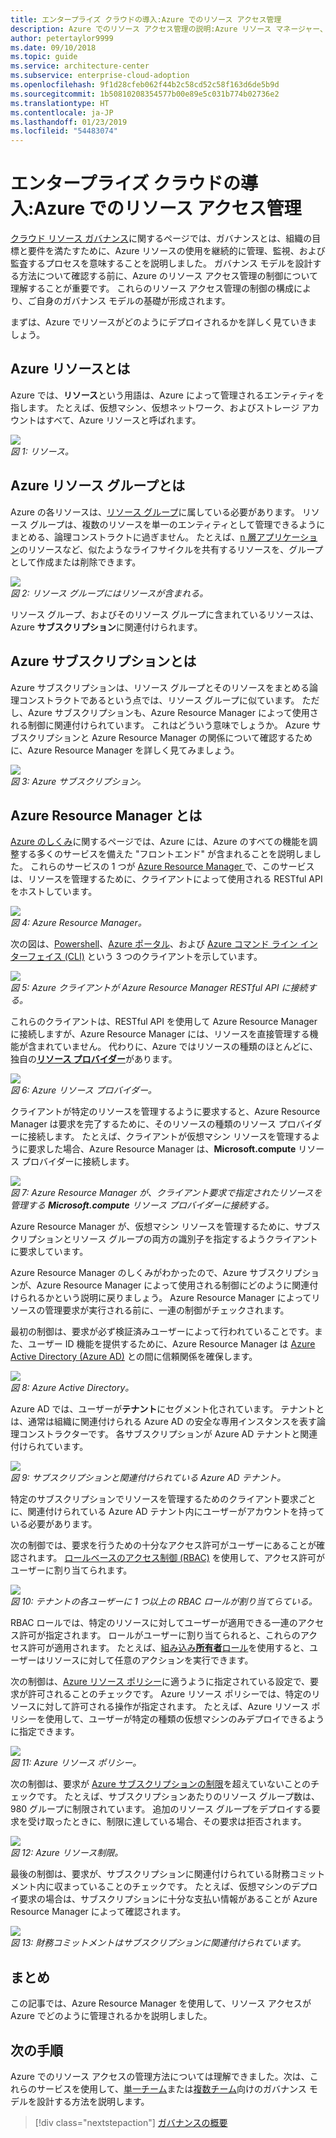 ```yaml
---
title: エンタープライズ クラウドの導入:Azure でのリソース アクセス管理
description: Azure でのリソース アクセス管理の説明:Azure リソース マネージャー、サブスクリプション、リソース グループ、およびリソース
author: petertaylor9999
ms.date: 09/10/2018
ms.topic: guide
ms.service: architecture-center
ms.subservice: enterprise-cloud-adoption
ms.openlocfilehash: 9f1d28cfeb062f44b2c58cd52c58f163d6de5b9d
ms.sourcegitcommit: 1b50810208354577b00e89e5c031b774b02736e2
ms.translationtype: HT
ms.contentlocale: ja-JP
ms.lasthandoff: 01/23/2019
ms.locfileid: "54483074"
---
```

# <a name="enterprise-cloud-adoption-resource-access-management-in-azure"></a>エンタープライズ クラウドの導入:Azure でのリソース アクセス管理

[クラウド リソース ガバナンス](what-is-governance.md)に関するページでは、ガバナンスとは、組織の目標と要件を満たすために、Azure リソースの使用を継続的に管理、監視、および監査するプロセスを意味することを説明しました。 ガバナンス モデルを設計する方法について確認する前に、Azure のリソース アクセス管理の制御について理解することが重要です。 これらのリソース アクセス管理の制御の構成により、ご自身のガバナンス モデルの基礎が形成されます。

まずは、Azure でリソースがどのようにデプロイされるかを詳しく見ていきましょう。 

## <a name="what-is-an-azure-resource"></a>Azure リソースとは

Azure では、**リソース**という用語は、Azure によって管理されるエンティティを指します。 たとえば、仮想マシン、仮想ネットワーク、およびストレージ アカウントはすべて、Azure リソースと呼ばれます。

![](../_images/governance-1-9.png)   
*図 1: リソース。*

## <a name="what-is-an-azure-resource-group"></a>Azure リソース グループとは

Azure の各リソースは、[リソース グループ](/azure/azure-resource-manager/resource-group-overview#resource-groups)に属している必要があります。 リソース グループは、複数のリソースを単一のエンティティとして管理できるようにまとめる、論理コンストラクトに過ぎません。 たとえば、[n 層アプリケーション](/azure/architecture/guide/architecture-styles/n-tier)のリソースなど、似たようなライフサイクルを共有するリソースを、グループとして作成または削除できます。 

![](../_images/governance-1-10.png)   
*図 2: リソース グループにはリソースが含まれる。* 

リソース グループ、およびそのリソース グループに含まれているリソースは、Azure **サブスクリプション**に関連付けられます。 

## <a name="what-is-an-azure-subscription"></a>Azure サブスクリプションとは

Azure サブスクリプションは、リソース グループとそのリソースをまとめる論理コンストラクトであるという点では、リソース グループに似ています。 ただし、Azure サブスクリプションも、Azure Resource Manager によって使用される制御に関連付けられています。 これはどういう意味でしょうか。 Azure サブスクリプションと Azure Resource Manager の関係について確認するために、Azure Resource Manager を詳しく見てみましょう。

![](../_images/governance-1-11.png)   
*図 3: Azure サブスクリプション。*

## <a name="what-is-azure-resource-manager"></a>Azure Resource Manager とは

[Azure のしくみ](what-is-azure.md)に関するページでは、Azure には、Azure のすべての機能を調整する多くのサービスを備えた "フロントエンド" が含まれることを説明しました。 これらのサービスの 1 つが [Azure Resource Manager ](/azure/azure-resource-manager/)で、このサービスは、リソースを管理するために、クライアントによって使用される RESTful API をホストしています。 

![](../_images/governance-1-12.png)   
*図 4: Azure Resource Manager。*

次の図は、[Powershell](/powershell/azure/overview)、[Azure ポータル](https://portal.azure.com)、および [Azure コマンド ライン インターフェイス (CLI)](/cli/azure) という 3 つのクライアントを示しています。

![](../_images/governance-1-13.png)   
*図 5: Azure クライアントが Azure Resource Manager RESTful API に接続する。*

これらのクライアントは、RESTful API を使用して Azure Resource Manager に接続しますが、Azure Resource Manager には、リソースを直接管理する機能が含まれていません。 代わりに、Azure ではリソースの種類のほとんどに、独自の[**リソース プロバイダー**](/azure/azure-resource-manager/resource-group-overview#terminology)があります。 

![](../_images/governance-1-14.png)   
*図 6: Azure リソース プロバイダー。*

クライアントが特定のリソースを管理するように要求すると、Azure Resource Manager は要求を完了するために、そのリソースの種類のリソース プロバイダーに接続します。 たとえば、クライアントが仮想マシン リソースを管理するように要求した場合、Azure Resource Manager は、**Microsoft.compute** リソース プロバイダーに接続します。 

![](../_images/governance-1-15.png)   
*図 7: Azure Resource Manager が、クライアント要求で指定されたリソースを管理する **Microsoft.compute** リソース プロバイダーに接続する。*

Azure Resource Manager が、仮想マシン リソースを管理するために、サブスクリプションとリソース グループの両方の識別子を指定するようクライアントに要求しています。 

Azure Resource Manager のしくみがわかったので、Azure サブスクリプションが、Azure Resource Manager によって使用される制御にどのように関連付けられるかという説明に戻りましょう。 Azure Resource Manager によってリソースの管理要求が実行される前に、一連の制御がチェックされます。 

最初の制御は、要求が必ず検証済みユーザーによって行われていることです。また、ユーザー ID 機能を提供するために、Azure Resource Manager は [Azure Active Directory (Azure AD)](/azure/active-directory/) との間に信頼関係を確保します。

![](../_images/governance-1-16.png)   
*図 8: Azure Active Directory。*

Azure AD では、ユーザーが**テナント**にセグメント化されています。 テナントとは、通常は組織に関連付けられる Azure AD の安全な専用インスタンスを表す論理コンストラクターです。 各サブスクリプションが Azure AD テナントと関連付けられています。

![](../_images/governance-1-17.png)   
*図 9: サブスクリプションと関連付けられている Azure AD テナント。*

特定のサブスクリプションでリソースを管理するためのクライアント要求ごとに、関連付けられている Azure AD テナント内にユーザーがアカウントを持っている必要があります。 

次の制御では、要求を行うための十分なアクセス許可がユーザーにあることが確認されます。 [ロールベースのアクセス制御 (RBAC)](/azure/role-based-access-control/) を使用して、アクセス許可がユーザーに割り当てられます。

![](../_images/governance-1-18.png)   
*図 10: テナントの各ユーザーに 1 つ以上の RBAC ロールが割り当てらている。*

RBAC ロールでは、特定のリソースに対してユーザーが適用できる一連のアクセス許可が指定されます。 ロールがユーザーに割り当てられると、これらのアクセス許可が適用されます。 たとえば、[組み込み**所有者**ロール](/azure/role-based-access-control/built-in-roles#owner)を使用すると、ユーザーはリソースに対して任意のアクションを実行できます。

次の制御は、[Azure リソース ポリシー](/azure/governance/policy/)に適うように指定されている設定で、要求が許可されることのチェックです。 Azure リソース ポリシーでは、特定のリソースに対して許可される操作が指定されます。 たとえば、Azure リソース ポリシーを使用して、ユーザーが特定の種類の仮想マシンのみデプロイできるように指定できます。

![](../_images/governance-1-19.png)   
*図 11: Azure リソース ポリシー。*

次の制御は、要求が [Azure サブスクリプションの制限](/azure/azure-subscription-service-limits)を超えていないことのチェックです。 たとえば、サブスクリプションあたりのリソース グループ数は、980 グループに制限されています。 追加のリソース グループをデプロイする要求を受け取ったときに、制限に達している場合、その要求は拒否されます。

![](../_images/governance-1-20.png)   
*図 12: Azure リソース制限。* 

最後の制御は、要求が、サブスクリプションに関連付けられている財務コミットメント内に収まっていることのチェックです。 たとえば、仮想マシンのデプロイ要求の場合は、サブスクリプションに十分な支払い情報があることが Azure Resource Manager によって確認されます。

![](../_images/governance-1-21.png)   
*図 13: 財務コミットメントはサブスクリプションに関連付けられています。*

## <a name="summary"></a>まとめ

この記事では、Azure Resource Manager を使用して、リソース アクセスが Azure でどのように管理されるかを説明しました。

## <a name="next-steps"></a>次の手順

Azure でのリソース アクセスの管理方法については理解できました。次は、これらのサービスを使用して、[単一チーム](../governance/governance-single-team.md)または[複数チーム](../governance/governance-multiple-teams.md)向けのガバナンス モデルを設計する方法を説明します。

> [!div class="nextstepaction"]
> [ガバナンスの概要](../governance/overview.md)
